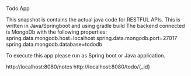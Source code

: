 Todo App

This snapshot is contains the actual java code for RESTFUL APIs.
This is written in Java/Springboot and using gradle build
The backend connected is MongoDb with the following properties:
spring.data.mongodb.host=localhost
spring.data.mongodb.port=27017
spring.data.mongodb.database=tododb

To execute this app please run as Spring boot or Java application.

http://localhost:8080/notes
http://localhost:8080/todo/{_id}